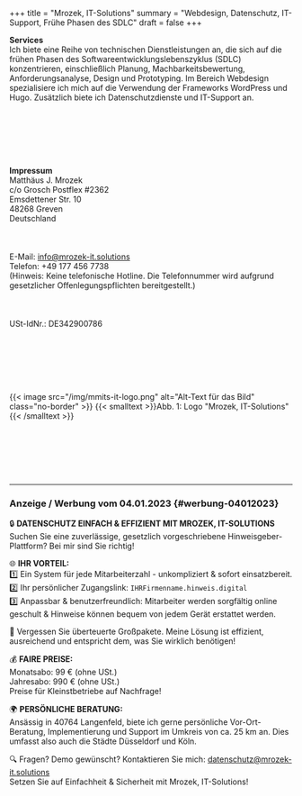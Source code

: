 +++
title = "Mrozek, IT-Solutions"
summary = "Webdesign, Datenschutz, IT-Support, Frühe Phasen des SDLC"
draft = false
+++

**Services**  
Ich biete eine Reihe von technischen Dienstleistungen an, die sich auf die frühen Phasen des Softwareentwicklungslebenszyklus (SDLC) konzentrieren, einschließlich Planung, Machbarkeitsbewertung, Anforderungsanalyse, Design und Prototyping. Im Bereich Webdesign spezialisiere ich mich auf die Verwendung der Frameworks WordPress und Hugo. Zusätzlich biete ich Datenschutzdienste und IT-Support an.

</br></br>   
</br></br>  

**Impressum**  
Matthäus J. Mrozek  
c/o Grosch Postflex #2362  
Emsdettener Str. 10  
48268 Greven  
Deutschland  
</br></br>  
E-Mail: info@mrozek-it.solutions  
Telefon: +49 177 456 7738  
(Hinweis: Keine telefonische Hotline. Die Telefonnummer wird aufgrund gesetzlicher Offenlegungspflichten bereitgestellt.)  
</br></br>  
USt-IdNr.: DE342900786  

</br></br>  
</br></br> 

{{< image src="/img/mmits-it-logo.png" alt="Alt-Text für das Bild" class="no-border" >}}
{{< smalltext >}}Abb. 1: Logo "Mrozek, IT-Solutions"{{< /smalltext >}}


</br></br>  
</br></br> 

***  
### Anzeige / Werbung vom 04.01.2023 {#werbung-04012023}

🔒 **DATENSCHUTZ EINFACH & EFFIZIENT MIT MROZEK, IT-SOLUTIONS**  
Suchen Sie eine zuverlässige, gesetzlich vorgeschriebene Hinweisgeber-Plattform? Bei mir sind Sie richtig!

🌐 **IHR VORTEIL:**  
1️⃣ Ein System für jede Mitarbeiterzahl - unkompliziert & sofort einsatzbereit.  
2️⃣ Ihr persönlicher Zugangslink: `IHRFirmenname.hinweis.digital`  
3️⃣ Anpassbar & benutzerfreundlich: Mitarbeiter werden sorgfältig online geschult & Hinweise können bequem von jedem Gerät erstattet werden.

🚫 Vergessen Sie überteuerte Großpakete. Meine Lösung ist effizient, ausreichend und entspricht dem, was Sie wirklich benötigen!

💰 **FAIRE PREISE:**  
Monatsabo: 99 € (ohne USt.)  
Jahresabo: 990 € (ohne USt.)  
Preise für Kleinstbetriebe auf Nachfrage!

🌍 **PERSÖNLICHE BERATUNG:**  
Ansässig in 40764 Langenfeld, biete ich gerne persönliche Vor-Ort-Beratung, Implementierung und Support im Umkreis von ca. 25 km an. Dies umfasst also auch die Städte Düsseldorf und Köln.

🔍 Fragen? Demo gewünscht? Kontaktieren Sie mich: datenschutz@mrozek-it.solutions  
Setzen Sie auf Einfachheit & Sicherheit mit Mrozek, IT-Solutions!
